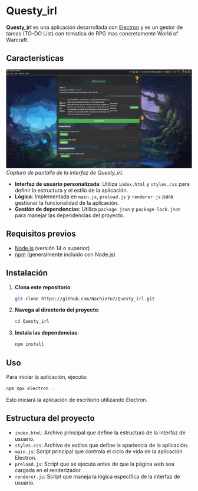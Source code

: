 # Questy_irl

**Questy_irl** es una aplicación desarrollada con [Electron](https://www.electronjs.org/) y es un gestor de tareas (TO-DO List) con tematica de RPG mas concretamente World of Warcraft.

## Características

  ![Captura de pantalla de Questy_irl](image.png)  
  *Captura de pantalla de la interfaz de Questy_irl.*

- **Interfaz de usuario personalizada**: Utiliza `index.html` y `styles.css` para definir la estructura y el estilo de la aplicación.
- **Lógica**: Implementada en `main.js`, `preload.js` y `renderer.js` para gestionar la funcionalidad de la aplicación.
- **Gestión de dependencias**: Utiliza `package.json` y `package-lock.json` para manejar las dependencias del proyecto.

## Requisitos previos

- [Node.js](https://nodejs.org/) (versión 14 o superior)
- [npm](https://www.npmjs.com/) (generalmente incluido con Node.js)

## Instalación

1. **Clona este repositorio**:

   ```bash
   git clone https://github.com/Nachin7u7/Questy_irl.git
   ```

2. **Navega al directorio del proyecto**:

   ```bash
   cd Questy_irl
   ```

3. **Instala las dependencias**:

   ```bash
   npm install
   ```

## Uso

Para iniciar la aplicación, ejecuta:

```bash
npm npx electron .     
```

Esto iniciará la aplicación de escritorio utilizando Electron.

## Estructura del proyecto

- `index.html`: Archivo principal que define la estructura de la interfaz de usuario.
- `styles.css`: Archivo de estilos que define la apariencia de la aplicación.
- `main.js`: Script principal que controla el ciclo de vida de la aplicación Electron.
- `preload.js`: Script que se ejecuta antes de que la página web sea cargada en el renderizador.
- `renderer.js`: Script que maneja la lógica específica de la interfaz de usuario.
